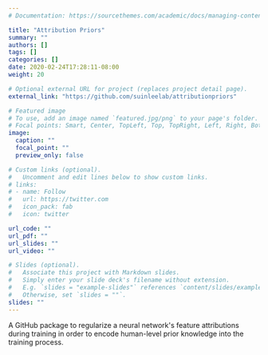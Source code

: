 ```yaml
---
# Documentation: https://sourcethemes.com/academic/docs/managing-content/

title: "Attribution Priors"
summary: ""
authors: []
tags: []
categories: []
date: 2020-02-24T17:28:11-08:00
weight: 20

# Optional external URL for project (replaces project detail page).
external_link: "https://github.com/suinleelab/attributionpriors"

# Featured image
# To use, add an image named `featured.jpg/png` to your page's folder.
# Focal points: Smart, Center, TopLeft, Top, TopRight, Left, Right, BottomLeft, Bottom, BottomRight.
image:
  caption: ""
  focal_point: ""
  preview_only: false

# Custom links (optional).
#   Uncomment and edit lines below to show custom links.
# links:
# - name: Follow
#   url: https://twitter.com
#   icon_pack: fab
#   icon: twitter

url_code: ""
url_pdf: ""
url_slides: ""
url_video: ""

# Slides (optional).
#   Associate this project with Markdown slides.
#   Simply enter your slide deck's filename without extension.
#   E.g. `slides = "example-slides"` references `content/slides/example-slides.md`.
#   Otherwise, set `slides = ""`.
slides: ""
---
```

A GitHub package to regularize a neural network's feature attributions during training in order to encode human-level prior knowledge into the training process.